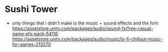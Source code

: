 # Sushi Tower
- only things that i didn't make is the music + sound effects and the font
  https://assetstore.unity.com/packages/audio/sound-fx/free-casual-game-sfx-pack-54116
https://assetstore.unity.com/packages/audio/music/lo-fi-chillout-music-for-games-213270
